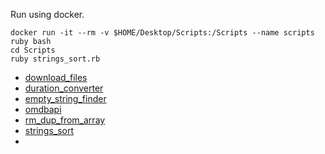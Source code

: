 Run using docker.

```
docker run -it --rm -v $HOME/Desktop/Scripts:/Scripts --name scripts ruby bash
cd Scripts
ruby strings_sort.rb
```

- [download_files](https://github.com/lifeparticle/Ruby-Cheatsheet/blob/master/Scripts/download_files.rb)
- [duration_converter](https://github.com/lifeparticle/Ruby-Cheatsheet/blob/master/Scripts/duration_converter.rb)
- [empty_string_finder](https://github.com/lifeparticle/Ruby-Cheatsheet/blob/master/Scripts/empty_string_finder.rb)
- [omdbapi](https://github.com/lifeparticle/Ruby-Cheatsheet/blob/master/Scripts/omdbapi.rb)
- [rm_dup_from_array](https://github.com/lifeparticle/Ruby-Cheatsheet/blob/master/Scripts/rm_dup_from_array.rb)
- [strings_sort](https://github.com/lifeparticle/Ruby-Cheatsheet/blob/master/Scripts/strings_sort.rb)
- 
